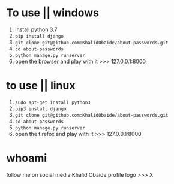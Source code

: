 # To use || windows
1. install python 3.7
2. ``` pip install django ```
3. ``` git clone git@github.com:KhalidObaide/about-passwords.git ```
4. ``` cd about-passwords ```
5. ``` python manage.py runserver ```
6. open the browser and play with it >>> 127.0.0.1:8000


# to use || linux
1. ``` sudo apt-get install python3 ```
2. ``` pip3 install django ```
3. ``` git clone git@github.com:KhalidObaide/about-passwords.git ``` 
4. ``` cd about-passwords ```
5. ```python manage.py runserver``` 
6. open the firefox and play with it >>> 127.0.0.1:8000

# whoami
 follow me on social media 
 Khalid Obaide 
 profile logo >>> X
